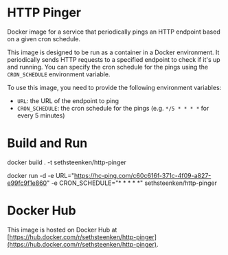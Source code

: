 # HTTP Pinger

Docker image for a service that periodically pings an HTTP endpoint based on a given cron schedule.

This image is designed to be run as a container in a Docker environment. It periodically sends HTTP requests to a specified endpoint to check if it's up and running. You can specify the cron schedule for the pings using the `CRON_SCHEDULE` environment variable.

To use this image, you need to provide the following environment variables:

- `URL`: the URL of the endpoint to ping
- `CRON_SCHEDULE`: the cron schedule for the pings (e.g. `*/5 * * * *` for every 5 minutes)

# Build and Run
docker build . -t sethsteenken/http-pinger

docker run -d -e URL="https://hc-ping.com/c60c616f-371c-4f09-a827-e99fc9f1e860" -e CRON_SCHEDULE="* * * * *" sethsteenken/http-pinger 

# Docker Hub

This image is hosted on Docker Hub at [https://hub.docker.com/r/sethsteenken/http-pinger](https://hub.docker.com/r/sethsteenken/http-pinger).